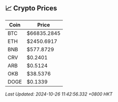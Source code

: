 ## 📈 Crypto Prices

| Coin | Price |
| ---- | ----- |
| BTC | $66835.2845 |
| ETH | $2450.6917 |
| BNB | $577.8729 |
| CRV | $0.2401 |
| ARB | $0.5124 |
| OKB | $38.5376 |
| DOGE | $0.1339 |

_Last Updated: 2024-10-26 11:42:56.332 +0800 HKT_